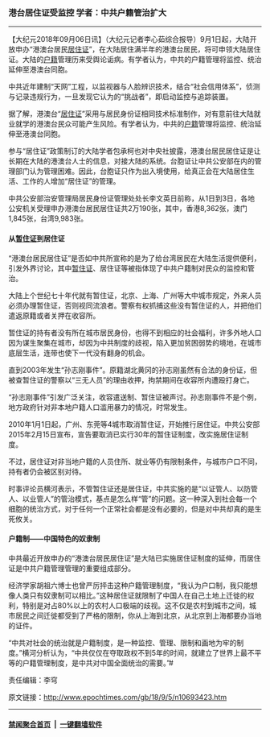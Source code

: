 ### 港台居住证受监控 学者：中共户籍管治扩大
------------------------

<p>【大纪元2018年09月06日讯】（大纪元记者李心茹综合报导）9月1日起，大陆开放申办“港澳台居民<a href="http://www.epochtimes.com/gb/tag/%E5%B1%85%E4%BD%8F%E8%AF%81.html">居住证</a>”，在大陆居住满半年的港澳台居民，将可申领大陆居住证。大陆的<a href="http://www.epochtimes.com/gb/tag/%E6%88%B7%E7%B1%8D.html">户籍</a>管理历来受舆论诟病。有学者认为，中共的户籍管理将监控、统治延伸至港澳台同胞。</p>
<p>中共近年建制“天网”工程，以监视器与人脸辨识技术，结合“社会信用体系”，侦测与记录违规行为，一旦发现它认为的“挑战者”，即启动监控与追踪装置。</p>
<p>据了解，港澳台“<a href="http://www.epochtimes.com/gb/tag/%E5%B1%85%E4%BD%8F%E8%AF%81.html">居住证</a>”采用与居民身份证相同技术标准制作，对有意前往大陆就业就学的港澳台民众可能产生风险。有学者认为，中共的<a href="http://www.epochtimes.com/gb/tag/%E6%88%B7%E7%B1%8D.html">户籍</a>管理将监控、统治延伸至港澳台同胞。</p>
<p>参与“居住证”政策制订的大陆学者包承柯也对中央社披露，港澳台居民居住证是让长期在大陆的港澳台人士的信息，对接大陆的系统。台胞证让中共公安部在内的管理部门认为管理困难。因此，台胞证只作为出入境使用，给真正会在大陆居住生活、工作的人增加“居住证”的管理。</p>
<p>中共公安部治安管理局居民身份证管理处处长李文英日前称，从1日到3日，各地公安机关受理申办港澳台居民居住证共2万190张，其中，香港8,362张，澳门1,845张，台湾9,983张。</p>
<h4>从<a href="http://www.epochtimes.com/gb/tag/%E6%9A%82%E4%BD%8F%E8%AF%81.html">暂住证</a>到居住证</h4>
<p>“港澳台居民居住证”是否如中共所宣称的是为了给台湾居民在大陆生活提供便利，引发外界讨论，其中<a href="http://www.epochtimes.com/gb/tag/%E6%9A%82%E4%BD%8F%E8%AF%81.html">暂住证</a>、居住证等被指体现了中共户籍制对民众的监控和管治。</p>
<p>大陆上个世纪七十年代就有暂住证，北京、上海、广州等大中城市规定，外来人员必须办理暂住证，否则视同流浪者。警察有权抓捕这些没有暂住证的人，并把他们遣返原籍或者关押在收容所。</p>
<p>暂住证的持有者没有所在城市居民身份，也得不到相应的社会福利，许多外地人口因为谋生聚集在城市，却因为中共制度的歧视，陷入更加贫困弱势的境地，在城市底层生活，连带也使下一代没有翻身的机会。</p>
<p>直到2003年发生“孙志刚事件”。原籍湖北黄冈的孙志刚虽然有合法的身份证，但被查暂住证的警察以“三无人员”的理由收押，拘禁期间在收容所内遭殴打身亡。</p>
<p>“孙志刚事件”引发广泛关注，收容遣送制、暂住证被声讨。孙志刚事件不是个例，地方政府针对非本地户籍人口滥用暴力的情况，时常发生。</p>
<p>2010年1月1日起，广州、东莞等4城市取消暂住证，开始推行居住证。中共公安部2015年2月15日宣布，宣告要取消已实行30年的暂住证制度，改实施居住证制度。</p>
<p>不过，居住证对非当地户籍的人员住所、就业等仍有限制条件，与城市户口不同，持有者仍会被区别对待。</p>
<p>时事评论员横河表示，不管暂住证还是居住证，中共实施的是“以证管人、以防管人、以业管人”的管治模式，基点是怎么样“管”的问题。这一种深入到社会每一个细胞的统治方式，对于任何一个正常社会都是没有必要的，但是对中共却真的是生死攸关。</p>
<h4>户籍制——中国特色的奴隶制</h4>
<p>中共最近开放申办的“港澳台居民居住证”是大陆已实施居住证制度的延伸，而居住证是中共户籍管理管理的重要组成部分。</p>
<p>经济学家胡祖六博士也曾严厉抨击这种户籍管理制度，“我认为户口制，我只能想像人类只有奴隶制可以相比。”这种居住证就限制了中国人在自己土地上迁徙的权利，特别是对占80%以上的农村人口极端的歧视。这不仅是农村到城市之间，城市居民之间迁徙都受到了严格的限制，你从上海到北京，从北京到上海都要办当地的证件。</p>
<p>“中共对社会的统治就是户籍制度，是一种监控、管理、限制和画地为牢的制度。”横河分析认为，“中共仅仅在夺取政权不到5年的时间，就建立了世界上最不平等的户籍管理制度，是中共对中国全面统治的需要。”#</p>
<p>责任编辑：李穹</p>

原文链接：http://www.epochtimes.com/gb/18/9/5/n10693423.htm


------------------------
#### [禁闻聚合首页](https://github.com/gfw-breaker/banned-news/blob/master/README.md) &nbsp;|&nbsp;  [一键翻墙软件](https://github.com/gfw-breaker/nogfw/blob/master/README.md)